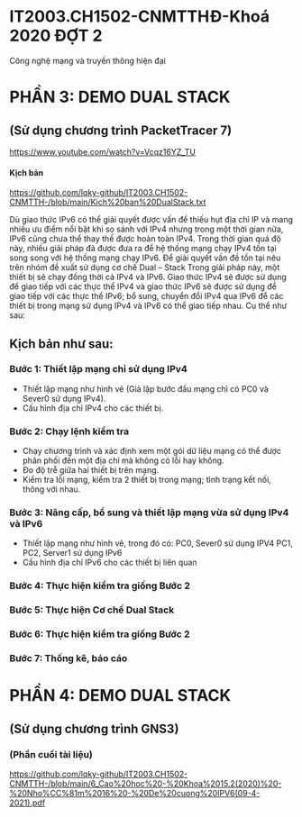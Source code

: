 # IT2003.CH1502-CNMTTHĐ-Khoá 2020 ĐỢT 2
Công nghệ mạng và truyền thông hiện đại

# PHẦN 3: DEMO DUAL STACK
 ## (Sử dụng chương trình PacketTracer 7)
 https://www.youtube.com/watch?v=Vcqz16YZ_TU
 
 #### Kịch bản
 https://github.com/lqky-github/IT2003.CH1502-CNMTTH-/blob/main/Kich%20ban%20DualStack.txt
 
Dù giao thức IPv6 có thể giải quyết được vấn đề thiếu hụt địa chỉ IP và mang nhiều ưu điểm nổi bật khi so sánh với IPv4 nhưng trong một thời gian nữa, IPv6 cũng chưa thể thay thế được hoàn toàn IPv4. Trong thời gian quá độ này, nhiều giải pháp đã được đưa ra để hệ thống mạng chạy IPv4 tồn tại song song với hệ thống mạng chạy IPv6.
Để giải quyết vần đề tồn tại nêu trên nhóm đề xuất sử dụng cơ chế Dual – Stack
 	Trong giải pháp này, một thiết bị sẽ chạy đồng thời cả IPv4 và IPv6. Giao thức IPv4 sẽ được sử dụng để giao tiếp với các thực thể IPv4 và giao thức IPv6 sẽ được sử dụng để giao tiếp với các thực thể IPv6; bổ sung, chuyển đổi IPv4 qua IPv6 để các thiết bị trong mạng sử dụng IPv4 và IPv6 có thể giao tiếp nhau. Cụ thể như sau:
 
## Kịch bản như sau:
### Bước 1: Thiết lập mạng chỉ sử dụng IPv4
-	Thiết lập mạng như hình vẽ (Giả lập bước đầu mạng chỉ có PC0 và Sever0 sử dụng IPv4).
-	Cấu hình địa chỉ IPv4 cho các thiết bị.
### Bước 2: Chạy lệnh kiểm tra
-	Chạy chương trình và xác định xem một gói dữ liệu mạng có thể được phân phối đến một địa chỉ mà không có lỗi hay không.
-	Đo độ trễ giữa hai thiết bị trên mạng.
-	Kiểm tra lỗi mạng, kiểm tra 2 thiết bị trong mạng; tình trạng kết nối, thông với nhau.
### Bước 3: Nâng cấp, bổ sung và thiết lập mạng vừa sử dụng IPv4 và IPv6
-	Thiết lập mạng như hình vẽ, trong đó có:
 	PC0, Sever0 sử dụng IPV4
 	PC1, PC2, Server1 sử dụng IPv6
-	Cấu hình địa chỉ IPv6 cho các thiết bị liên quan
### Bước 4: Thực hiện kiểm tra giống Bước 2
### Bước 5: Thực hiện Cơ chế Dual Stack
### Bước 6: Thực hiện kiểm tra giống Bước 2
### Bước 7: Thống kê, báo cáo

# PHẦN 4: DEMO DUAL STACK
 ## (Sử dụng chương trình GNS3)
 
 ### (Phần cuối tài liệu)
 https://github.com/lqky-github/IT2003.CH1502-CNMTTH-/blob/main/6_Cao%20hoc%20-%20Khoa%2015.2(2020)%20-%20Nho%CC%81m%2016%20-%20De%20cuong%20IPV6(09-4-2021).pdf
 

 
 
 
 

 
